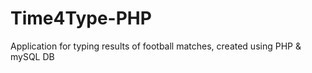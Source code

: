# Time4Type-PHP
Application for typing results of football matches, created using PHP &amp; mySQL DB
